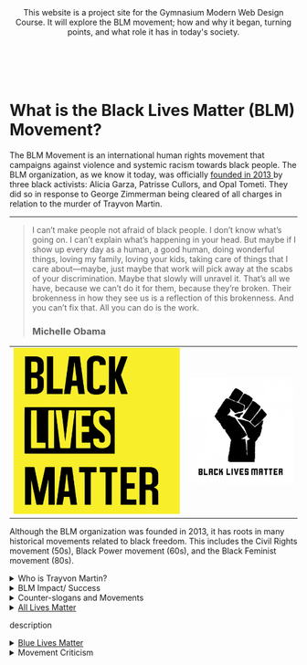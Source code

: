 <!DOCTYPE html>
<html>
  <main>
   <header>
     <link rel="stylesheet" href="https://github.com/mgray95/BLMmovement.github.io/master/styles.css">
     This website is a project site for the Gymnasium Modern Web Design Course. It will explore the BLM movement; how and why it began, turning points, and what role it has in today's society. 
    </header>
  </main>

<br>
<h1>
What is the Black Lives Matter (BLM) Movement?
</h1>

<p>The BLM Movement is an international human rights movement that campaigns against violence and systemic racism towards black people. The BLM organization, as we know it today, was officially <a href="https://blacklivesmatter.com/about/">founded in 2013 </a> by three black activists: Alicia Garza, Patrisse Cullors, and Opal Tometi. They did so in response to George Zimmerman being cleared of all charges in relation to the murder of Trayvon Martin. </p> <hr>

<blockquote>
  <p>I can’t make people not afraid of black people. I don’t know what’s going on. I can’t explain what’s happening in your head. But maybe if I show up every day as a human, a good human, doing wonderful things, loving my family, loving your kids, taking care of things that I care about—maybe, just maybe that work will pick away at the scabs of your discrimination. Maybe that slowly will unravel it. That’s all we have, because we can’t do it for them, because they’re broken. Their brokenness in how they see us is a reflection of this brokenness. And you can’t fix that. All you can do is the work.</p>
  <h3> Michelle Obama</h3>
</blockquote>

<table>
  <tr>
    <td> <img src="BLM-yellow.webp" alt="A yellow Black Lives Matter sign"> </td>
    <td> <img src="BLM-fist.jpg" alt="A black fist with BLM text"> </td>
  </tr>
</table>


<p>Although the BLM organization was founded in 2013, it has roots in many historical movements related to black freedom. This includes the Civil Rights movement (50s), Black Power movement (60s), and the Black Feminist movement (80s).</p>

<details>
  <summary> Who is Trayvon Martin?</summary>
    <p>Trayvon Martin was a 17 year old black male from Florida. He was walking back from a convieniance store to a family members home when George Zimmerman, a community watch member, fatally shot Treyvon in the chest. Initially, Zimmerman was not arrested due to Florida's <a href="https://en.wikipedia.org/wiki/Stand-your-ground_law">Stand Your Ground law</a>, a law that gives each person a right to defend themselves and others against threats or perceived threats. This includes applying lethal force even if the situation could have been de-escalated by safely retreating. Only after media coverage of the case spread news far and wide, which led to protests and the first uses of the hashtag #BlackLivesMatter, did the police arrest Zimmerman. Unfortunately, the jurry found him innocent.</p>
</details>
<details>
<summary>BLM Impact/ Success</summary>
   <p>description</p>
</details>
<details>
  <summary>Counter-slogans and Movements</summary>
   <p>description</p>
</details>
<details>
  <summary><a href="https://mgray95.github.io/BLMmovement/ALM.md">
  All Lives Matter</a><summary>
    <p>description</p>
</details>
<details>
   <summary> <a href="https://mgray95.github.io/blueLMmovement/ALM.md">
     Blue Lives Matter</a></summary>
    <p>description</p>
</details>
<details>
    <summary>Movement Criticism</summary>
    <p>description</p>
</details>

</html>








